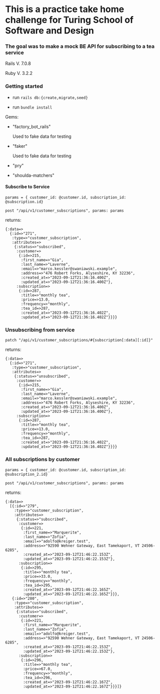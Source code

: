 <h1> This is a practice take home challenge for Turing School of Software and Design </h1>

<h3> The goal was to make a mock BE API for subscribing to a tea service</h3>

Rails V. 7.0.8

Ruby V. 3.2.2

<h3>Getting started</h3>

* run `rails db:{create,migrate,seed}`

* run `bundle install`

Gems: 

* "factory_bot_rails"

  Used to fake data for testing

* "faker"
  
  Used to fake data for testing
  
* "pry"

* "shoulda-matchers"

<h4> Subscribe to Service </h4>

`params = { customer_id: @customer.id, subscription_id: @subscription.id}`

`post "/api/v1/customer_subscriptions", params: params`

returns:  
```
{:data=>
  {:id=>"271",
   :type=>"customer_subscription",
   :attributes=>
    {:status=>"subscribed",
     :customer=>
      {:id=>215,
       :first_name=>"Gia",
       :last_name=>"Laverne",
       :email=>"marco.kessler@swaniawski.example",
       :address=>"476 Robert Forks, Alyseshire, KY 32236",
       :created_at=>"2023-09-12T21:36:16.400Z",
       :updated_at=>"2023-09-12T21:36:16.400Z"},
     :subscription=>
      {:id=>287,
       :title=>"monthly tea",
       :price=>13.0,
       :frequency=>"monthly",
       :tea_id=>287,
       :created_at=>"2023-09-12T21:36:16.402Z",
       :updated_at=>"2023-09-12T21:36:16.402Z"}}}}
```
<h3>Unsubscribing from service</h3>

`patch "/api/v1/customer_subscriptions/#{subscription[:data][:id]}"`

returns:  
```
{:data=>
  {:id=>"271",
   :type=>"customer_subscription",
   :attributes=>
    {:status=>"unsubscribed",
     :customer=>
      {:id=>215,
       :first_name=>"Gia",
       :last_name=>"Laverne",
       :email=>"marco.kessler@swaniawski.example",
       :address=>"476 Robert Forks, Alyseshire, KY 32236",
       :created_at=>"2023-09-12T21:36:16.400Z",
       :updated_at=>"2023-09-12T21:36:16.400Z"},
     :subscription=>
      {:id=>287,
       :title=>"monthly tea",
       :price=>13.0,
       :frequency=>"monthly",
       :tea_id=>287,
       :created_at=>"2023-09-12T21:36:16.402Z",
       :updated_at=>"2023-09-12T21:36:16.402Z"}}}}
```

<h3>All subscriptions by customer</h3>

`params = { customer_id: @customer.id, subscription_id: @subscription_2.id}`

`post "/api/v1/customer_subscriptions", params: params`

returns: 
```
{:data=>
  [{:id=>"279",
    :type=>"customer_subscription",
    :attributes=>
     {:status=>"subscribed",
      :customer=>
       {:id=>221,
        :first_name=>"Marquerite",
        :last_name=>"Zofia",
        :email=>"adolfo@kreiger.test",
        :address=>"92590 Wehner Gateway, East Tamekaport, VT 24506-6285",
        :created_at=>"2023-09-12T21:46:22.153Z",
        :updated_at=>"2023-09-12T21:46:22.153Z"},
      :subscription=>
       {:id=>295,
        :title=>"monthly tea",
        :price=>33.0,
        :frequency=>"monthly",
        :tea_id=>295,
        :created_at=>"2023-09-12T21:46:22.165Z",
        :updated_at=>"2023-09-12T21:46:22.165Z"}}},
   {:id=>"280",
    :type=>"customer_subscription",
    :attributes=>
     {:status=>"subscribed",
      :customer=>
       {:id=>221,
        :first_name=>"Marquerite",
        :last_name=>"Zofia",
        :email=>"adolfo@kreiger.test",
        :address=>"92590 Wehner Gateway, East Tamekaport, VT 24506-6285",
        :created_at=>"2023-09-12T21:46:22.153Z",
        :updated_at=>"2023-09-12T21:46:22.153Z"},
      :subscription=>
       {:id=>296,
        :title=>"monthly tea",
        :price=>67.0,
        :frequency=>"monthly",
        :tea_id=>296,
        :created_at=>"2023-09-12T21:46:22.167Z",
        :updated_at=>"2023-09-12T21:46:22.167Z"}}}]}
```
